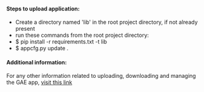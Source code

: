 #### Steps to upload application:
- Create a directory named 'lib' in the root project directory, if not already present
- run these commands from the root project directory:
- $ pip install -r requirements.txt -t lib
- $ appcfg.py update .

#### Additional information:
For any other information related to uploading, downloading and managing the GAE app, [visit this link](https://cloud.google.com/appengine/docs/python/tools/uploadinganapp?hl=en)